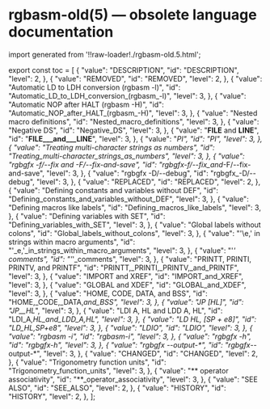 # rgbasm-old(5) — obsolete language documentation

import generated from '!!raw-loader!./rgbasm-old.5.html';

<div className="manual-text" dangerouslySetInnerHTML={{ __html: generated }} />

export const toc = [
{
	"value": "DESCRIPTION",
	"id": "DESCRIPTION",
	"level": 2,
},
{
	"value": "REMOVED",
	"id": "REMOVED",
	"level": 2,
},
{
	"value": "Automatic LD to LDH conversion (rgbasm -l)",
	"id": "Automatic_LD_to_LDH_conversion_(rgbasm_-l)",
	"level": 3,
},
{
	"value": "Automatic NOP after HALT (rgbasm -H)",
	"id": "Automatic_NOP_after_HALT_(rgbasm_-H)",
	"level": 3,
},
{
	"value": "Nested macro definitions",
	"id": "Nested_macro_definitions",
	"level": 3,
},
{
	"value": "Negative DS",
	"id": "Negative_DS",
	"level": 3,
},
{
	"value": "__FILE__ and __LINE__",
	"id": "__FILE___and___LINE__",
	"level": 3,
},
{
	"value": "_PI",
	"id": "_PI",
	"level": 3,
},
{
	"value": "Treating multi-character strings as numbers",
	"id": "Treating_multi-character_strings_as_numbers",
	"level": 3,
},
{
	"value": "rgbgfx -f/--fix and -F/--fix-and-save",
	"id": "rgbgfx_-f/--fix_and_-F/--fix-and-save",
	"level": 3,
},
{
	"value": "rgbgfx -D/--debug",
	"id": "rgbgfx_-D/--debug",
	"level": 3,
},
{
	"value": "REPLACED",
	"id": "REPLACED",
	"level": 2,
},
{
	"value": "Defining constants and variables without DEF",
	"id": "Defining_constants_and_variables_without_DEF",
	"level": 3,
},
{
	"value": "Defining macros like labels",
	"id": "Defining_macros_like_labels",
	"level": 3,
},
{
	"value": "Defining variables with SET",
	"id": "Defining_variables_with_SET",
	"level": 3,
},
{
	"value": "Global labels without colons",
	"id": "Global_labels_without_colons",
	"level": 3,
},
{
	"value": "'\e,' in strings within macro arguments",
	"id": "'_e,'_in_strings_within_macro_arguments",
	"level": 3,
},
{
	"value": "'*' comments",
	"id": "'*'_comments",
	"level": 3,
},
{
	"value": "PRINTT, PRINTI, PRINTV, and PRINTF",
	"id": "PRINTT,_PRINTI,_PRINTV,_and_PRINTF",
	"level": 3,
},
{
	"value": "IMPORT and XREF",
	"id": "IMPORT_and_XREF",
	"level": 3,
},
{
	"value": "GLOBAL and XDEF",
	"id": "GLOBAL_and_XDEF",
	"level": 3,
},
{
	"value": "HOME, CODE, DATA, and BSS",
	"id": "HOME,_CODE,_DATA,_and_BSS",
	"level": 3,
},
{
	"value": "JP [HL]",
	"id": "JP__HL_",
	"level": 3,
},
{
	"value": "LDI A, HL and LDD A, HL",
	"id": "LDI_A,_HL_and_LDD_A,_HL",
	"level": 3,
},
{
	"value": "LD HL, [SP + e8]",
	"id": "LD_HL,__SP_+_e8_",
	"level": 3,
},
{
	"value": "LDIO",
	"id": "LDIO",
	"level": 3,
},
{
	"value": "rgbasm -i",
	"id": "rgbasm_-i",
	"level": 3,
},
{
	"value": "rgbgfx -h",
	"id": "rgbgfx_-h",
	"level": 3,
},
{
	"value": "rgbgfx --output-*",
	"id": "rgbgfx_--output-*",
	"level": 3,
},
{
	"value": "CHANGED",
	"id": "CHANGED",
	"level": 2,
},
{
	"value": "Trigonometry function units",
	"id": "Trigonometry_function_units",
	"level": 3,
},
{
	"value": "** operator associativity",
	"id": "**_operator_associativity",
	"level": 3,
},
{
	"value": "SEE ALSO",
	"id": "SEE_ALSO",
	"level": 2,
},
{
	"value": "HISTORY",
	"id": "HISTORY",
	"level": 2,
},
];
